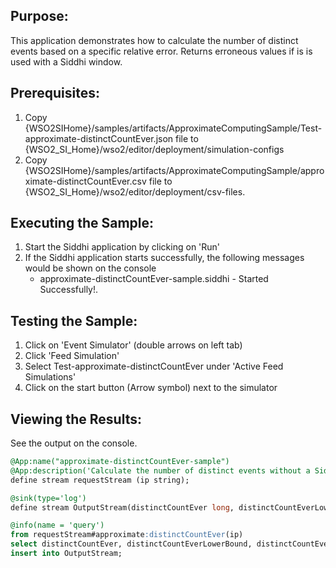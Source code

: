 
## Purpose:
This application demonstrates how to calculate the number of distinct events based on a specific relative error. Returns erroneous values if is is used with a Siddhi window.

## Prerequisites:
1) Copy {WSO2SIHome}/samples/artifacts/ApproximateComputingSample/Test-approximate-distinctCountEver.json file to {WSO2_SI_Home}/wso2/editor/deployment/simulation-configs
2) Copy {WSO2SIHome}/samples/artifacts/ApproximateComputingSample/approximate-distinctCountEver.csv file to {WSO2_SI_Home}/wso2/editor/deployment/csv-files.

## Executing the Sample:
1) Start the Siddhi application by clicking on 'Run'
2) If the Siddhi application starts successfully, the following messages would be shown on the console
    * approximate-distinctCountEver-sample.siddhi - Started Successfully!.

## Testing the Sample:
1) Click on 'Event Simulator' (double arrows on left tab)
2) Click 'Feed Simulation'
3) Select Test-approximate-distinctCountEver under 'Active Feed Simulations'
4) Click on the start button (Arrow symbol) next to the simulator

## Viewing the Results:
See the output on the console.

```sql
@App:name("approximate-distinctCountEver-sample")
@App:description('Calculate the number of distinct events without a Siddhi window.')
define stream requestStream (ip string);

@sink(type='log')
define stream OutputStream(distinctCountEver long, distinctCountEverLowerBound long, distinctCountEverUpperBound long);

@info(name = 'query')
from requestStream#approximate:distinctCountEver(ip)
select distinctCountEver, distinctCountEverLowerBound, distinctCountEverUpperBound
insert into OutputStream;
```